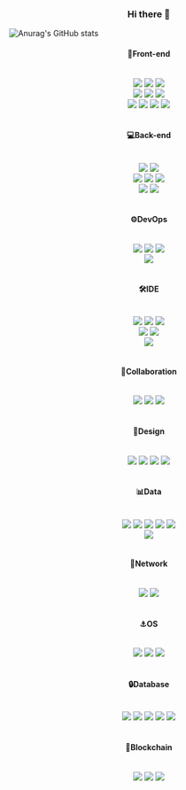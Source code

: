 <div align="center"> <h3>Hi there 👋</h3> </div>


![Anurag's GitHub stats](https://github-readme-stats.vercel.app/api?username=espressom&show_icons=true&theme=dracula)
  
<div align="center"> <h4> 💎Front-end</h4> </div>
<br>
<div align="center">
<img src="https://img.shields.io/badge/HTML5-E34F26?style=flat-square&logo=HTML5&logoColor=white"/>
  <img src="https://img.shields.io/badge/CSS3-1572B6?style=flat-square&logo=css3&logoColor=white"/>
<img src="https://img.shields.io/badge/Javascript-F7DF1E?style=flat-square&logo=Javascript&logoColor=white"/>
  <br>
  <img src="https://img.shields.io/badge/Node.js-339933?style=flat-square&logo=Node.js&logoColor=white"/>
  <img src="https://img.shields.io/badge/React-61DAFB?style=flat-square&logo=React&logoColor=white"/>
  <img src="https://img.shields.io/badge/Redux-764ABC?style=flat-square&logo=Redux&logoColor=white"/>
  <br>
      <img src="https://img.shields.io/badge/npm-CB3837?style=flat-square&logo=npm&logoColor=white"/>
  <img src="https://img.shields.io/badge/yarn-2C8EBB?style=flat-square&logo=yarn&logoColor=white"/>
    <img src="https://img.shields.io/badge/Styled Components-DB7093?style=flat-square&logo=React&logoColor=white"/>
  <img src="https://img.shields.io/badge/Sass-CC6699?style=flat-square&logo=Sass&logoColor=white"/>


  </div>
<br>

<div align="center"> <h4> 💻Back-end</h4> </div>
<br>
<div align="center">
<img src="https://img.shields.io/badge/Java-007396?style=flat-square&logo=Java&logoColor=white"/>
  <img src="https://img.shields.io/badge/Javascript-F7DF1E?style=flat-square&logo=Javascript&logoColor=white"/>
  
   
  <br>
  <img src="https://img.shields.io/badge/Spring-6DB33F?style=flat-square&logo=Spring&logoColor=white"/>
  <img src="https://img.shields.io/badge/Spring Boot-6DB33F?style=flat-square&logo=Spring Boot&logoColor=white"/>
    <img src="https://img.shields.io/badge/Spring Security-6DB33F?style=flat-square&logo=Spring Security&logoColor=white"/>
  <br>
    <img src="https://img.shields.io/badge/Express-000000?style=flat-square&logo=Express&logoColor=white"/>
  <img src="https://img.shields.io/badge/Next.js-000000?style=flat-square&logo=Next.js&logoColor=white"/>
</div>

<br>
<div align="center"> <h4> ⚙DevOps</h4> </div>
<br>
<div align="center">
  <img src="https://img.shields.io/badge/VirtualBox-183A61?style=flat-square&logo=VirtualBox&logoColor=white"/>
  <img src="https://img.shields.io/badge/Docker-2496ED?style=flat-square&logo=Docker&logoColor=white"/>
  <img src="https://img.shields.io/badge/AWS-232F3E?style=flat-square&logo=Amazon AWS&logoColor=white"/>
  <br>
  <img src="https://img.shields.io/badge/Jenkins-D24939?style=flat-square&logo=Jenkins&logoColor=white"/>

</div>
<br>
<div align="center"> <h4> 🛠IDE</h4> </div>
<br>
<div align="center">
  <img src="https://img.shields.io/badge/Visual Studio Code-007ACC?style=flat-square&logo=Visual Studio Code&logoColor=white"/>
  <img src="https://img.shields.io/badge/Eclipse IDE-2C2255?style=flat-square&logo=Eclipse IDE&logoColor=white"/>
  <img src="https://img.shields.io/badge/IntelliJ IDEA-000000?style=flat-square&logo=IntelliJ IDEA&logoColor=white"/>
  
  <br>
  <img src="https://img.shields.io/badge/PyCharm-000000?style=flat-square&logo=PyCharm&logoColor=white"/>
   <img src="https://img.shields.io/badge/Jupyter-F37626?style=flat-square&logo=Jupyter&logoColor=white"/>
  <br>
  <img src="https://img.shields.io/badge/Android Studio-3DDC84?style=flat-square&logo=Android Studio&logoColor=white"/>
  
 
</div>
<br>
<div align="center"> <h4> 🙏Collaboration</h4> </div>
<br>
<div align="center">
  <img src="https://img.shields.io/badge/GitHub-181717?style=flat-square&logo=GitHub&logoColor=white"/>
 <img src="https://img.shields.io/badge/Git-F05032?style=flat-square&logo=Git&logoColor=white"/>
 <img src="https://img.shields.io/badge/Postman-FF6C37?style=flat-square&logo=Postman&logoColor=white"/>
</div>
<br>
<div align="center"> <h4> 🎨Design</h4> </div>
<br>
<div align="center">
  <img src="https://img.shields.io/badge/Adobe Photoshop-31A8FF?style=flat-square&logo=Adobe Photoshop&logoColor=white"/>
  <img src="https://img.shields.io/badge/Adobe Illustrator-FF9A00?style=flat-square&logo=Adobe Illustrator&logoColor=white"/>
  <img src="https://img.shields.io/badge/Adobe Premiere Pro-9999FF?style=flat-square&logo=Adobe Premiere Pro&logoColor=white"/>
  <img src="https://img.shields.io/badge/Adobe After Effects-9999FF?style=flat-square&logo=Adobe After Effects&logoColor=white"/>
</div>
<br>
<div align="center"> <h4> 📊Data</h4> </div>
<br>
<div align="center">
  <img src="https://img.shields.io/badge/Python-3776AB?style=flat-square&logo=Python&logoColor=white"/>
  <img src="https://img.shields.io/badge/TensorFlow-FF6F00?style=flat-square&logo=TensorFlow&logoColor=white"/>
  <img src="https://img.shields.io/badge/NumPy-013243?style=flat-square&logo=NumPy&logoColor=white"/>
  <img src="https://img.shields.io/badge/Pandas-150458?style=flat-square&logo=Pandas&logoColor=white"/>
  <img src="https://img.shields.io/badge/plotly-3F4F75?style=flat-square&logo=plotly&logoColor=white"/>
  <br>
  <img src="https://img.shields.io/badge/D3.js-F9A03C?style=flat-square&logo=D3.js&logoColor=white"/>
</div>
<br>
<div align="center"> <h4> 📳Network</h4> </div>
<br>
<div align="center">
  <img src="https://img.shields.io/badge/Wireshark-1679A7?style=flat-square&logo=Wireshark&logoColor=white"/>
  <img src="https://img.shields.io/badge/Socket.io-010101?style=flat-square&logo=Socket.io&logoColor=white"/>
</div>
<br>
<div align="center"> <h4> ⚓OS</h4> </div>
<br>
<div align="center">
  <img src="https://img.shields.io/badge/Linux-FCC624?style=flat-square&logo=Linux&logoColor=white"/>
  <img src="https://img.shields.io/badge/Ubuntu 20.04-E95420?style=flat-square&logo=Ubuntu&logoColor=white"/>
  <img src="https://img.shields.io/badge/Windows-0078D6?style=flat-square&logo=Windows&logoColor=white"/>
</div>
<br>
<div align="center"> <h4> 🔒Database</h4> </div>
<br>
<div align="center">
  <img src="https://img.shields.io/badge/MySQL-4479A1?style=flat-square&logo=MySQL&logoColor=white"/>
  <img src="https://img.shields.io/badge/SQLite-003B57?style=flat-square&logo=SQLite&logoColor=white"/>
  <img src="https://img.shields.io/badge/Oracle-F80000?style=flat-square&logo=Oracle&logoColor=white"/>
  <img src="https://img.shields.io/badge/MongoDB-47A248?style=flat-square&logo=MongoDB&logoColor=white"/>
  <img src="https://img.shields.io/badge/Apache Hadoop-66CCFF?style=flat-square&logo=ApacheHadoop&logoColor=black"/>
</div>

<br>
<div align="center"> <h4> 🔗Blockchain</h4> </div>
<br>
<div align="center">
<img src="https://img.shields.io/badge/Ethereum-3C3C3D?style=flat-square&logo=Ethereum&logoColor=white"/>
  <img src="https://img.shields.io/badge/Solidity-363636?style=flat-square&logo=Solidity&logoColor=white"/>
  <img src="https://img.shields.io/badge/Go-00ADD8?style=flat-square&logo=Go&logoColor=white"/>
</div>

<!--
[![Solved.ac
프로필](http://mazassumnida.wtf/api/v2/generate_badge?boj=logomandum)](https://solved.ac/logomandum)
-->
